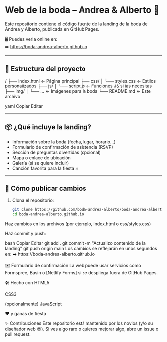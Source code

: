 # Web de la boda – Andrea & Alberto 💍

Este repositorio contiene el código fuente de la landing de la boda de Andrea y Alberto, publicada en GitHub Pages.

🖥️ Puedes verla online en:  
➡️ https://boda-andrea-alberto.github.io

---

## 📁 Estructura del proyecto

/
├── index.html ← Página principal
├── css/
│ └── styles.css ← Estilos personalizados
├── js/
│ └── script.js ← Funciones JS si las necesitas
├── img/
│ └── ... ← Imágenes para la boda
└── README.md ← Este archivo

yaml
Copiar
Editar

---

## 📦 ¿Qué incluye la landing?

- Información sobre la boda (fecha, lugar, horario…)
- Formulario de confirmación de asistencia (RSVP)
- Sección de preguntas divertidas (opcional)
- Mapa o enlace de ubicación
- Galería (si se quiere incluir)
- Canción favorita para la fiesta 🎶

---

## 🚀 Cómo publicar cambios

1. Clona el repositorio:
   ```bash
   git clone https://github.com/boda-andrea-alberto/boda-andrea-alberto.github.io
   cd boda-andrea-alberto.github.io
Haz cambios en los archivos (por ejemplo, index.html o css/styles.css)

Haz commit y push:

bash
Copiar
Editar
git add .
git commit -m "Actualizo contenido de la landing"
git push origin main
Los cambios se reflejarán en unos segundos en:
➡️ https://boda-andrea-alberto.github.io

✉️ Formulario de confirmación
La web puede usar servicios como Formspree, Basin o [Netlify Forms] si se despliega fuera de GitHub Pages.

🛠️ Hecho con
HTML5

CSS3

(opcionalmente) JavaScript

❤️ y ganas de fiesta

✨ Contribuciones
Este repositorio está mantenido por los novios (y/o su diseñador web 😉). Si ves algo raro o quieres mejorar algo, abre un issue o pull request.
